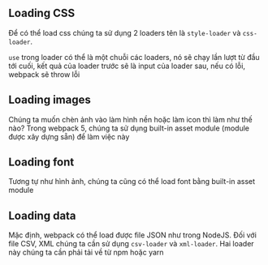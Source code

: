 ## Loading CSS

Để có thể load css chúng ta sử dụng 2 loaders tên là `style-loader` và `css-loader`.

`use` trong loader có thể là một chuỗi các loaders, nó sẽ chạy lần lượt từ đầu tới cuối, kết quả của loader trước sẽ là input của loader sau, nếu có lỗi, webpack sẽ throw lỗi

## Loading images

Chúng ta muốn chèn ảnh vào làm hình nền hoặc làm icon thì làm như thế nào? Trong webpack 5, chúng ta sử dụng built-in asset module (module được xây dựng sẵn) để làm việc này

## Loading font

Tương tự như hình ảnh, chúng ta cũng có thể load font bằng built-in asset module

## Loading data

Mặc định, webpack có thể load được file JSON như trong NodeJS. Đối với file CSV, XML chúng ta cần sử dụng `csv-loader` và `xml-loader`. Hai loader này chúng ta cần phải tải về từ npm hoặc yarn

